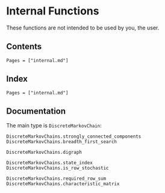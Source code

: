 # Internal Functions

These functions are not intended to be used by you, the user.

## Contents

```@contents
Pages = ["internal.md"]
```

## Index

```@index
Pages = ["internal.md"]
```

## Documentation

The main type is `DiscreteMarkovChain`:

```@docs
DiscreteMarkovChains.strongly_connected_components
DiscreteMarkovChains.breadth_first_search

DiscreteMarkovChains.digraph

DiscreteMarkovChains.state_index
DiscreteMarkovChains.is_row_stochastic

DiscreteMarkovChains.required_row_sum
DiscreteMarkovChains.characteristic_matrix
```
